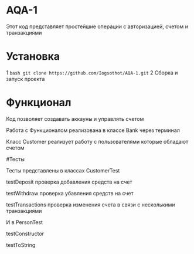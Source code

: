 # AQA-1
Этот код представляет простейшие операции с авторизацией, счетом и транзакциями
# Установка 
1 ```bash
   git clone https://github.com/Iogsothot/AQA-1.git```
2 Сборка и запуск проекта 
# Функционал
Код позволяет создавать аккауны и управлять счетом 

Работа с Функционалом реализована в классе Bank через терминал

Класс Customer реализует работу с пользователями которые обладают счетом 

#Тесты

Тесты представлены в классах CustomerTest 

testDeposit проверка добавления средств на счет

testWithdraw проверка убавления средств на счет

testTransactions проверка изменения счета в связи с несколькими транзакциями

И в PersonTest

testConstructor

testToString
